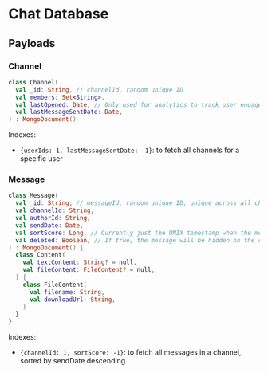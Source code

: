 # Chat Database

## Payloads

### Channel

```kotlin
class Channel(
  val _id: String, // channelId, random unique ID
  val members: Set<String>,
  val lastOpened: Date, // Only used for analytics to track user engagement
  val lastMessageSentDate: Date,
) : MongoDocument()
```

Indexes:
- `{userIds: 1, lastMessageSentDate: -1}`: to fetch all channels for a specific user

### Message

```kotlin
class Message(
  val _id: String, // messageId, random unique ID, unique across all channels
  val channelId: String, 
  val authorId: String, 
  val sendDate: Date,
  val sortScore: Long, // Currently just the UNIX timestamp when the message was posted
  val deleted: Boolean, // If true, the message will be hidden on the client side
) : MongoDocument() {
  class Content(
    val textContent: String? = null,
    val fileContent: FileContent? = null,
  ) {
    class FileContent(
      val filename: String,
      val downloadUrl: String,
    )
  }
}
```

Indexes:
- `{channelId: 1, sortScore: -1}`: to fetch all messages in a channel, sorted by sendDate descending